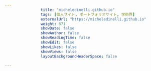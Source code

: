 ---
                title: "micheledinelli.github.io"
                tags: [個人サイト, ポートフォリオサイト, 学術界]
                externalUrl: "https://micheledinelli.github.io"
                weight: 871
                showDate: false
                showAuthor: false
                showReadingTime: false
                showEdit: false
                showLikes: false
                showViews: false
                layoutBackgroundHeaderSpace: false
                ---

